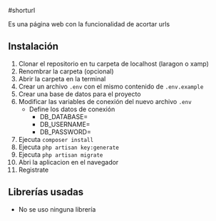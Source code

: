 #shorturl

Es una página web con la funcionalidad de acortar urls 

## Instalación

1. Clonar el repositorio en tu carpeta de localhost (laragon o xamp)
2. Renombrar la carpeta (opcional)
3. Abrir la carpeta en la terminal
4. Crear un archivo `.env` con el mismo contenido de `.env.example`
5. Crear una base de datos para el proyecto
6. Modificar las variables de conexión del nuevo archivo `.env`
    - Define los datos de conexión
        - DB_DATABASE=
        - DB_USERNAME=
        - DB_PASSWORD=
7. Ejecuta `composer install`
8. Ejecuta `php artisan key:generate`
9. Ejecuta `php artisan migrate`
10. Abri la aplicacion en el navegador
11. Registrate

## Librerías usadas

- No se uso ninguna librería

    
